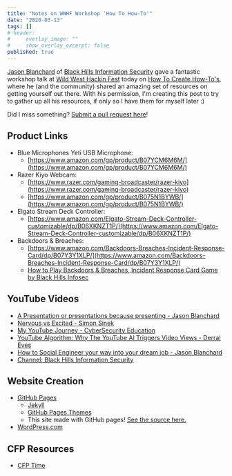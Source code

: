 ```yaml
---
title: "Notes on WWHF Workshop 'How To How-To'"
date: "2020-03-13"
tags: []
# header:
#     overlay_image: ""
#     show_overlay_excerpt: false
published: true
---
```


[Jason Blanchard](https://twitter.com/BanjoCrashland) of [Black Hills Information Security](https://twitter.com/BHinfoSecurity) gave a fantastic workshop talk at [Wild West Hackin Fest](https://twitter.com/WWHackinFest) today on [How To Create How-To's](https://wildwesthackinfestwaywest2020.sched.com/event/Ztdp/workshop-how-to-create-how-tos), where he (and the community) shared an amazing set of resources on getting yourself out there. With his permission, I'm creating this post to try to gather up all his resources, if only so I have them for myself later :)

Did I miss something? [Submit a pull request here](https://github.com/IanLee1521/IanLee1521.github.io/blob/master/_posts/2020-03-13-wwhf-how-to-howto.md)!

## Product Links

- Blue Microphones Yeti USB Microphone: 
    - [https://www.amazon.com/gp/product/B07YCM6M6M/](https://www.amazon.com/gp/product/B07YCM6M6M/)
- Razer Kiyo Webcam: 
    - [https://www.razer.com/gaming-broadcaster/razer-kiyo](https://www.razer.com/gaming-broadcaster/razer-kiyo)
    - [https://www.amazon.com/gp/product/B075N1BYWB/](https://www.amazon.com/gp/product/B075N1BYWB/)
- Elgato Stream Deck Controller: 
    - [https://www.amazon.com/Elgato-Stream-Deck-Controller-customizable/dp/B06XKNZT1P/](https://www.amazon.com/Elgato-Stream-Deck-Controller-customizable/dp/B06XKNZT1P/)
- Backdoors & Breaches: 
    - [https://www.amazon.com/Backdoors-Breaches-Incident-Response-Card/dp/B07Y3Y1XLP/](https://www.amazon.com/Backdoors-Breaches-Incident-Response-Card/dp/B07Y3Y1XLP/)
    - [How to Play Backdoors & Breaches, Incident Response Card Game by Black Hills Infosec](https://www.youtube.com/watch?v=TAiJVr0zWMw)

## YouTube Videos

- [A Presentation or presentations because presenting - Jason Blanchard](https://www.youtube.com/watch?v=FcgM7c0vzcE)
- [Nervous vs Excited - Simon Sinek](https://www.youtube.com/watch?v=0SUTInEaQ3Q)
- [My YouTube Journey - CyberSecurity Education](https://www.youtube.com/watch?v=KPTUrHHRYJk)
- [YouTube Algorithm: Why The YouTube AI Triggers Video Views - Derral Eves](https://www.youtube.com/watch?v=gk2a4DzC6ew)
- [How to Social Engineer your way into your dream job - Jason Blanchard](https://www.youtube.com/watch?v=__lvS2pjuSg)
- [Channel: Black Hills Information Security](https://www.youtube.com/channel/UCJ2U9Dq9NckqHMbcUupgF0A)

## Website Creation

- [GitHub Pages](https://pages.github.com/)
    - [Jekyll](https://jekyllrb.com/docs/github-pages/)
    - [GitHub Pages Themes](https://pages.github.com/themes/)
    - This site made with GitHub pages! [See the source here.](https://github.com/IanLee1521/IanLee1521.github.io)
- [WordPress.com](https://wordpress.com/)

## CFP Resources

- [CFP Time](https://www.cfptime.org/home)
